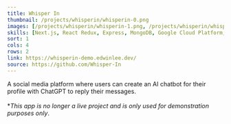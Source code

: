 ```yaml
---
title: Whisper In
thumbnail: /projects/whisperin/whisperin-0.png
images: [/projects/whisperin/whisperin-1.png, /projects/whisperin/whisperin-2.png]
skills: [Next.js, React Redux, Express, MongoDB, Google Cloud Platform, Vercel, ChatGPT API, Stripe API]
sort: 1
cols: 4
rows: 2
link: https://whisperin-demo.edwinlee.dev/
source: https://github.com/Whisper-In
---
```


A social media platform where users can create an AI chatbot for their profile with ChatGPT to reply their messages.
\
\
**This app is no longer a live project and is only used for demonstration purposes only*.